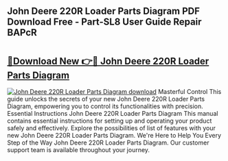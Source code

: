## John Deere 220R Loader Parts Diagram PDF Download Free - Part-SL8 User Guide Repair BAPcR

# <h2><a href="http://dfltqa.blite.top/?on=John+Deere+220R+Loader+Parts+Diagram">🔗Download New 👉🔴 John Deere 220R Loader Parts Diagram</a></h2>

[![John Deere 220R Loader Parts Diagram download](https://i.imgur.com/lujVjoI.png)](http://dfltqa.blite.top/?on=John+Deere+220R+Loader+Parts+Diagram)
Masterful Control This guide unlocks the secrets of your new John Deere 220R Loader Parts Diagram, empowering you to control its functionalities with precision. Essential Instructions John Deere 220R Loader Parts Diagram This manual contains essential instructions for setting up and operating your product safely and effectively. Explore the possibilities of list of features with your new John Deere 220R Loader Parts Diagram. We're Here to Help You Every Step of the Way John Deere 220R Loader Parts Diagram. Our customer support team is available throughout your journey.
